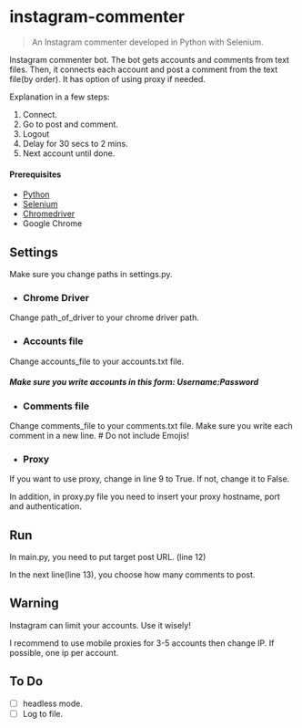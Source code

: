 # instagram-commenter
> An Instagram commenter developed in Python with Selenium.

Instagram commenter bot. The bot gets accounts and comments from text files. Then, it connects each account and post a comment from the text file(by order). It has option of using proxy if needed.

Explanation in a few steps:
1. Connect.
2. Go to post and comment.
3. Logout
4. Delay for 30 secs to 2 mins.
5. Next account until done.

#### Prerequisites

- [Python](https://www.python.org/downloads/ "Python")
- [Selenium](https://selenium-python.readthedocs.io/installation.html "Selenium")
- [Chromedriver](http://chromedriver.chromium.org/ "Chromedriver")
- Google Chrome


## Settings

Make sure you change paths in settings.py.

* ### Chrome Driver
Change path_of_driver to your chrome driver path.

* ### Accounts file
Change accounts_file to your accounts.txt file.
##### Make sure you write accounts in this form: Username:Password

* ### Comments file
Change comments_file to your comments.txt file.
Make sure you write each comment in a new line. # Do not include Emojis!

* ### Proxy

If you want to use proxy, change in line 9 to True. If not, change it to False.

In addition, in proxy.py file you need to insert your proxy hostname, port and authentication.


## Run

In main.py, you need to put target post URL. (line 12)

In the next line(line 13), you choose how many comments to post.


## Warning

Instagram can limit your accounts. Use it wisely!

I recommend to use mobile proxies for 3-5 accounts then change IP. If possible, one ip per account.

## To Do
- [ ] headless mode.
- [ ] Log to file.
